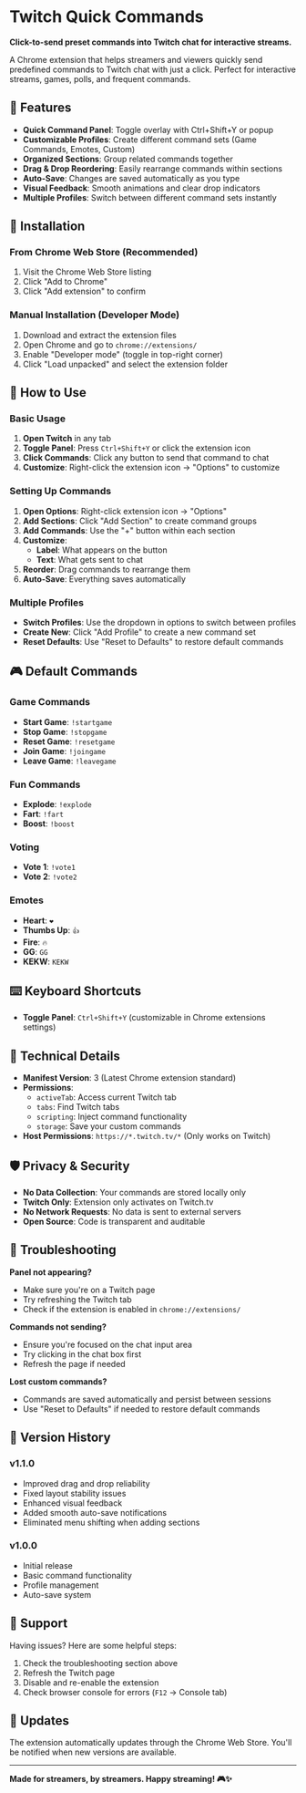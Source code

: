 # Twitch Quick Commands

**Click-to-send preset commands into Twitch chat for interactive streams.**

A Chrome extension that helps streamers and viewers quickly send predefined commands to Twitch chat with just a click. Perfect for interactive streams, games, polls, and frequent commands.

## 🎯 Features

- **Quick Command Panel**: Toggle overlay with Ctrl+Shift+Y or popup
- **Customizable Profiles**: Create different command sets (Game Commands, Emotes, Custom)
- **Organized Sections**: Group related commands together
- **Drag & Drop Reordering**: Easily rearrange commands within sections
- **Auto-Save**: Changes are saved automatically as you type
- **Visual Feedback**: Smooth animations and clear drop indicators
- **Multiple Profiles**: Switch between different command sets instantly

## 🚀 Installation

### From Chrome Web Store (Recommended)
1. Visit the Chrome Web Store listing
2. Click "Add to Chrome"
3. Click "Add extension" to confirm

### Manual Installation (Developer Mode)
1. Download and extract the extension files
2. Open Chrome and go to `chrome://extensions/`
3. Enable "Developer mode" (toggle in top-right corner)
4. Click "Load unpacked" and select the extension folder

## 📖 How to Use

### Basic Usage
1. **Open Twitch** in any tab
2. **Toggle Panel**: Press `Ctrl+Shift+Y` or click the extension icon
3. **Click Commands**: Click any button to send that command to chat
4. **Customize**: Right-click the extension icon → "Options" to customize

### Setting Up Commands
1. **Open Options**: Right-click extension icon → "Options"
2. **Add Sections**: Click "Add Section" to create command groups
3. **Add Commands**: Use the "+" button within each section
4. **Customize**: 
   - **Label**: What appears on the button
   - **Text**: What gets sent to chat
5. **Reorder**: Drag commands to rearrange them
6. **Auto-Save**: Everything saves automatically

### Multiple Profiles
- **Switch Profiles**: Use the dropdown in options to switch between profiles
- **Create New**: Click "Add Profile" to create a new command set
- **Reset Defaults**: Use "Reset to Defaults" to restore default commands

## 🎮 Default Commands

### Game Commands
- **Start Game**: `!startgame`
- **Stop Game**: `!stopgame`
- **Reset Game**: `!resetgame`
- **Join Game**: `!joingame`
- **Leave Game**: `!leavegame`

### Fun Commands
- **Explode**: `!explode`
- **Fart**: `!fart`
- **Boost**: `!boost`

### Voting
- **Vote 1**: `!vote1`
- **Vote 2**: `!vote2`

### Emotes
- **Heart**: `❤️`
- **Thumbs Up**: `👍`
- **Fire**: `🔥`
- **GG**: `GG`
- **KEKW**: `KEKW`

## ⌨️ Keyboard Shortcuts

- **Toggle Panel**: `Ctrl+Shift+Y` (customizable in Chrome extensions settings)

## 🔧 Technical Details

- **Manifest Version**: 3 (Latest Chrome extension standard)
- **Permissions**: 
  - `activeTab`: Access current Twitch tab
  - `tabs`: Find Twitch tabs
  - `scripting`: Inject command functionality
  - `storage`: Save your custom commands
- **Host Permissions**: `https://*.twitch.tv/*` (Only works on Twitch)

## 🛡️ Privacy & Security

- **No Data Collection**: Your commands are stored locally only
- **Twitch Only**: Extension only activates on Twitch.tv
- **No Network Requests**: No data is sent to external servers
- **Open Source**: Code is transparent and auditable

## 🐛 Troubleshooting

**Panel not appearing?**
- Make sure you're on a Twitch page
- Try refreshing the Twitch tab
- Check if the extension is enabled in `chrome://extensions/`

**Commands not sending?**
- Ensure you're focused on the chat input area
- Try clicking in the chat box first
- Refresh the page if needed

**Lost custom commands?**
- Commands are saved automatically and persist between sessions
- Use "Reset to Defaults" if needed to restore default commands

## 📝 Version History

### v1.1.0
- Improved drag and drop reliability
- Fixed layout stability issues
- Enhanced visual feedback
- Added smooth auto-save notifications
- Eliminated menu shifting when adding sections

### v1.0.0
- Initial release
- Basic command functionality
- Profile management
- Auto-save system

## 🤝 Support

Having issues? Here are some helpful steps:
1. Check the troubleshooting section above
2. Refresh the Twitch page
3. Disable and re-enable the extension
4. Check browser console for errors (`F12` → Console tab)

## 🔄 Updates

The extension automatically updates through the Chrome Web Store. You'll be notified when new versions are available.

---

**Made for streamers, by streamers. Happy streaming! 🎮✨**
